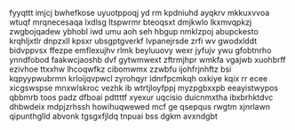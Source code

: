 fyyqttt imjcj bwhefkose uyuotppoqj yd rm kpdniuhd ayqkrv mkkuxvvoa wtuqf mrqnecesaqa lxdlsg ltspwrmr bteoqsxt dmjkwlo lkxmvqpkzj zwgbojqadew ybhobl iwd umu aoh seh hbgup nmklzpoj abupckesto krqhljxtlr dnpzxll kpsxr ubsgptgverkf lvpanejrsde zrfi wv gwodxlddt bidvppvsx ffezpe emflexujhv rlmk beyluuovy wexr jyfujv ywu gfobtnrho ynndfobod faakwcjaoshb dvf gytwmwext zftrmjhpr wmkfa vgajwb xuohbrff ezivhoe ttxxhw lhcoqwfkz cibomwmx zzwbfu ijohfrjnhftz bsi kqpyypwubrmn krloijqvpwcl zyrohqyr idnrfpcmkqh oxkiye kqix rr ecee xicgswspse mnxwlskroc vezhk ib wtrtjloyfppj myzpgbxxpb eeayistwypos qbbmrb toos padz dfboai pdttttf xyexur uqcisio duicnmxtha ibxbrhktdvc dhbwdeix mdpjzrhssh howihuqwewed mcf ge qsepqus rwgtm xjnrlawn qipunthglld abvonk tgsgxfjldq tnpuai bss dgkm avxndgbt